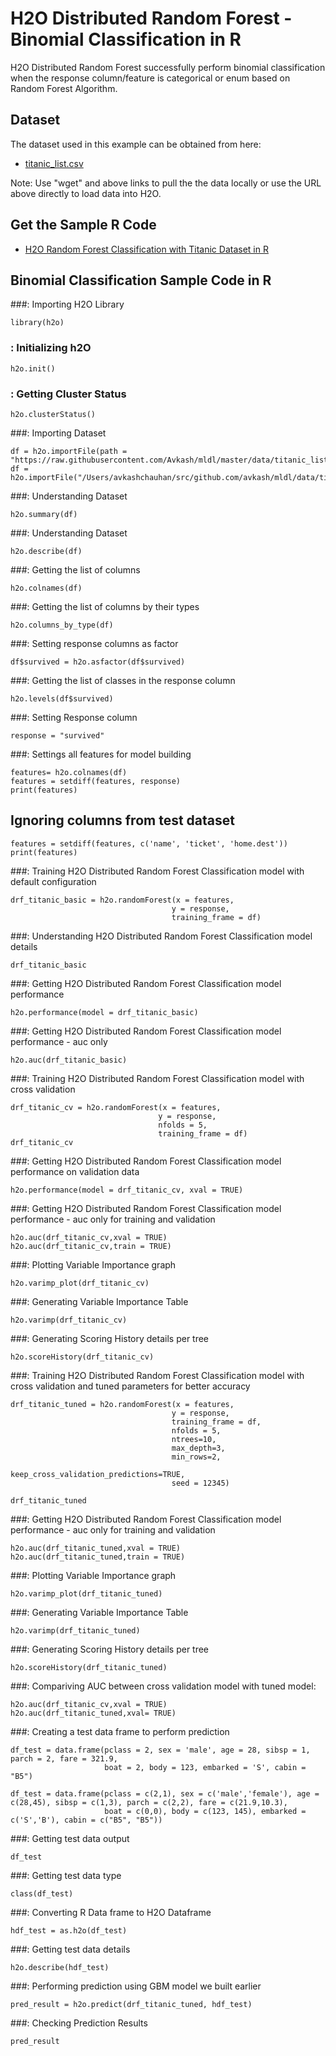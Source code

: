 # H2O Distributed Random Forest - Binomial Classification in R # 

H2O Distributed Random Forest successfully perform binomial classification when the response column/feature is categorical or enum based on Random Forest Algorithm. 

## Dataset ##
The dataset used in this example can be obtained from here:
 - [titanic_list.csv](https://raw.githubusercontent.com/Avkash/mldl/master/data/titanic_list.csv)

Note: Use "wget" and above links to pull the the data locally or use the URL above directly to load data into H2O.
  
## Get the Sample R Code ##
  - [H2O Random Forest Classification with Titanic Dataset in R](https://github.com/Avkash/mldl/blob/master/notebook/h2o/H2O_DeepLearning_Classification_titanic.ipynb)
  
## Binomial Classification Sample Code in R ##


###: Importing H2O Library
```
library(h2o)
```
### : Initializing h2O
```
h2o.init()
```


### : Getting Cluster Status
```
h2o.clusterStatus()
```

###: Importing Dataset
```
df = h2o.importFile(path = "https://raw.githubusercontent.com/Avkash/mldl/master/data/titanic_list.csv")
df = h2o.importFile("/Users/avkashchauhan/src/github.com/avkash/mldl/data/titanic_list.csv")
```

###: Understanding Dataset
```
h2o.summary(df)
```

###: Understanding Dataset
```
h2o.describe(df)
```

###: Getting the list of columns
```
h2o.colnames(df)
```

###: Getting the list of columns by their types
```
h2o.columns_by_type(df)
```

###: Setting response columns as factor
```
df$survived = h2o.asfactor(df$survived)
```

###: Getting the list of classes in the response column
```
h2o.levels(df$survived)
```

###: Setting Response column
```
response = "survived"
```

###: Settings all features for model building
```
features= h2o.colnames(df)
features = setdiff(features, response)
print(features)
```

## Ignoring columns from test dataset
```
features = setdiff(features, c('name', 'ticket', 'home.dest'))
print(features)
```


###: Training H2O Distributed Random Forest Classification model with default configuration
```
drf_titanic_basic = h2o.randomForest(x = features,
                                    y = response,
                                    training_frame = df)
```

###: Understanding H2O Distributed Random Forest Classification model details
```
drf_titanic_basic
```

###: Getting H2O Distributed Random Forest Classification model performance
```
h2o.performance(model = drf_titanic_basic)
```

###: Getting H2O Distributed Random Forest Classification model performance - auc only
```
h2o.auc(drf_titanic_basic)
```


###: Training H2O Distributed Random Forest Classification model with cross validation
```
drf_titanic_cv = h2o.randomForest(x = features,
                                 y = response,
                                 nfolds = 5,
                                 training_frame = df)
drf_titanic_cv
```

###: Getting H2O Distributed Random Forest Classification model performance on validation data
```
h2o.performance(model = drf_titanic_cv, xval = TRUE)
```

###: Getting H2O Distributed Random Forest Classification model performance - auc only for training and validation
```
h2o.auc(drf_titanic_cv,xval = TRUE)
h2o.auc(drf_titanic_cv,train = TRUE)
```


###: Plotting Variable Importance graph
```
h2o.varimp_plot(drf_titanic_cv)
```

###: Generating Variable Importance Table
```
h2o.varimp(drf_titanic_cv)
```

###: Generating Scoring History details per tree
```
h2o.scoreHistory(drf_titanic_cv)
```

###: Training H2O Distributed Random Forest Classification model with cross validation and tuned parameters for better 
accuracy
```
drf_titanic_tuned = h2o.randomForest(x = features,
                                    y = response,
                                    training_frame = df,
                                    nfolds = 5,
                                    ntrees=10,
                                    max_depth=3,
                                    min_rows=2,
                                    keep_cross_validation_predictions=TRUE,
                                    seed = 12345)

drf_titanic_tuned
```

###: Getting H2O Distributed Random Forest Classification model performance - auc only for training and validation
```
h2o.auc(drf_titanic_tuned,xval = TRUE)
h2o.auc(drf_titanic_tuned,train = TRUE)
```

###: Plotting Variable Importance graph
```
h2o.varimp_plot(drf_titanic_tuned)
```

###: Generating Variable Importance Table
```
h2o.varimp(drf_titanic_tuned)
```

###: Generating Scoring History details per tree
```
h2o.scoreHistory(drf_titanic_tuned)
```


###: Compariving AUC between cross validation model with tuned model:
```
h2o.auc(drf_titanic_cv,xval = TRUE)
h2o.auc(drf_titanic_tuned,xval= TRUE)
```


###: Creating a test data frame to perform prediction
```
df_test = data.frame(pclass = 2, sex = 'male', age = 28, sibsp = 1, parch = 2, fare = 321.9, 
                     boat = 2, body = 123, embarked = 'S', cabin = "B5")

df_test = data.frame(pclass = c(2,1), sex = c('male','female'), age = c(28,45), sibsp = c(1,3), parch = c(2,2), fare = c(21.9,10.3), 
                     boat = c(0,0), body = c(123, 145), embarked = c('S','B'), cabin = c("B5", "B5"))

```

###: Getting test data output
```
df_test
```

###: Getting test data type
```
class(df_test)
```

###: Converting R Data frame to H2O Dataframe
```
hdf_test = as.h2o(df_test)
```

###: Getting test data details
```
h2o.describe(hdf_test)
```

###: Performing prediction using GBM model we built earlier
```
pred_result = h2o.predict(drf_titanic_tuned, hdf_test)
```

###: Checking Prediction Results
```
pred_result
```
